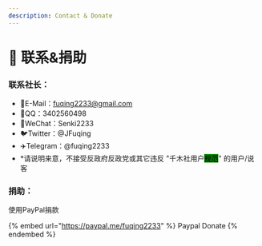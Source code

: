 ```yaml
---
description: Contact & Donate
---
```


# 🙈 联系&捐助

### 联系社长：

* 📮E-Mail：fuqing2233@gmail.com
* 🐧QQ：3402560498
* 💬WeChat：Senki2233
* 🐦Twitter：@JFuqing
* ✈️Telegram：@fuqing2233
* \*请说明来意，不接受反政府反政党或其它违反 "千木社用户<mark style="background-color:green;">规范</mark>" 的用户/说客

### 捐助：

使用PayPal捐款

{% embed url="https://paypal.me/fuqing2233" %}
Paypal Donate
{% endembed %}
